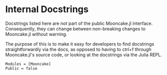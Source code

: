 # Internal Docstrings

Docstrings listed here are _not_ part of the public Mooncake.jl interface.
Consequently, they can change between non-breaking changes to Mooncake.jl without warning.

The purpose of this is to make it easy for developers to find docstrings straightforwardly via the docs, as opposed to having to ctrl+f through Mooncake.jl's source code, or looking at the docstrings via the Julia REPL.

```@autodocs; canonical=false
Modules = [Mooncake]
Public = false
```
